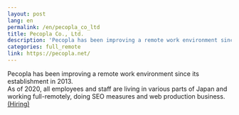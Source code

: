 ```yaml
---
layout: post
lang: en
permalink: /en/pecopla_co_ltd
title: Pecopla Co., Ltd.
description: 'Pecopla has been improving a remote work environment since its establishment in 2013. As of 2020, all employees and staff are living in various parts of Japan and working full-remotely, doing SEO measures and web production business.(Hiring)'
categories: full_remote
link: https://pecopla.net/
---
```


<p>Pecopla has been improving a remote work environment since its establishment in 2013.<br />As of 2020, all employees and staff are living in various parts of Japan and working full-remotely, doing SEO measures and web production business.<a href="https://pecopla.net/recruit">(Hiring)</a></p>
